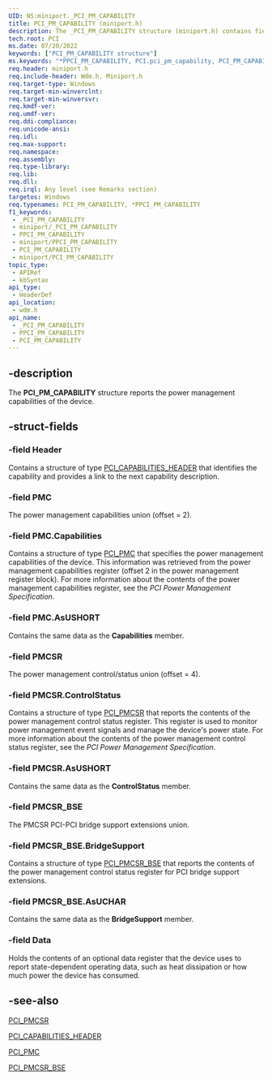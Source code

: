 ```yaml
---
UID: NS:miniport._PCI_PM_CAPABILITY
title: PCI_PM_CAPABILITY (miniport.h)
description: The _PCI_PM_CAPABILITY structure (miniport.h) contains fields that describe the power management capabilities of the device.
tech.root: PCI
ms.date: 07/20/2022
keywords: ["PCI_PM_CAPABILITY structure"]
ms.keywords: "*PPCI_PM_CAPABILITY, PCI.pci_pm_capability, PCI_PM_CAPABILITY, PCI_PM_CAPABILITY structure [Buses], PPCI_PM_CAPABILITY, PPCI_PM_CAPABILITY structure pointer [Buses], _PCI_PM_CAPABILITY, pci_struct_041a9702-7b1e-43dc-8b8c-0371bc0eac26.xml, wdm/PCI_PM_CAPABILITY, wdm/PPCI_PM_CAPABILITY"
req.header: miniport.h
req.include-header: Wdm.h, Miniport.h
req.target-type: Windows
req.target-min-winverclnt: 
req.target-min-winversvr: 
req.kmdf-ver: 
req.umdf-ver: 
req.ddi-compliance: 
req.unicode-ansi: 
req.idl: 
req.max-support: 
req.namespace: 
req.assembly: 
req.type-library: 
req.lib: 
req.dll: 
req.irql: Any level (see Remarks section)
targetos: Windows
req.typenames: PCI_PM_CAPABILITY, *PPCI_PM_CAPABILITY
f1_keywords:
 - _PCI_PM_CAPABILITY
 - miniport/_PCI_PM_CAPABILITY
 - PPCI_PM_CAPABILITY
 - miniport/PPCI_PM_CAPABILITY
 - PCI_PM_CAPABILITY
 - miniport/PCI_PM_CAPABILITY
topic_type:
 - APIRef
 - kbSyntax
api_type:
 - HeaderDef
api_location:
 - wdm.h
api_name:
 - _PCI_PM_CAPABILITY
 - PPCI_PM_CAPABILITY
 - PCI_PM_CAPABILITY
---
```


## -description

The **PCI_PM_CAPABILITY** structure reports the power management capabilities of the device.

## -struct-fields

### -field Header

Contains a structure of type [PCI_CAPABILITIES_HEADER](../wdm/ns-wdm-_pci_capabilities_header.md) that identifies the capability and provides a link to the next capability description.

### -field PMC

The power management capabilities union (offset = 2).

### -field PMC.Capabilities

Contains a structure of type [PCI_PMC](../wdm/ns-wdm-_pci_pmc.md) that specifies the power management capabilities of the device. This information was retrieved from the power management capabilities register (offset 2 in the power management register block). For more information about the contents of the power management capabilities register, see the *PCI Power Management Specification*.

### -field PMC.AsUSHORT

Contains the same data as the **Capabilities** member.

### -field PMCSR

The power management control/status union (offset = 4).

### -field PMCSR.ControlStatus

Contains a structure of type [PCI_PMCSR](../wdm/ns-wdm-_pci_pmcsr.md) that reports the contents of the power management control status register. This register is used to monitor power management event signals and manage the device's power state. For more information about the contents of the power management control status register, see the *PCI Power Management Specification*.

### -field PMCSR.AsUSHORT

Contains the same data as the **ControlStatus** member.

### -field PMCSR_BSE

The PMCSR PCI-PCI bridge support extensions union.

### -field PMCSR_BSE.BridgeSupport

Contains a structure of type [PCI_PMCSR_BSE](../wdm/ns-wdm-_pci_pmcsr_bse.md) that reports the contents of the power management control status register for PCI bridge support extensions.

### -field PMCSR_BSE.AsUCHAR

Contains the same data as the **BridgeSupport** member.

### -field Data

Holds the contents of an optional data register that the device uses to report state-dependent operating data, such as heat dissipation or how much power the device has consumed.

## -see-also

[PCI_PMCSR](../wdm/ns-wdm-_pci_pmcsr.md)

[PCI_CAPABILITIES_HEADER](../wdm/ns-wdm-_pci_capabilities_header.md)

[PCI_PMC](../wdm/ns-wdm-_pci_pmc.md)

[PCI_PMCSR_BSE](../wdm/ns-wdm-_pci_pmcsr_bse.md)